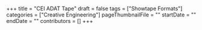 +++
title = "CEI ADAT Tape"
draft = false
tags = ["Showtape Formats"]
categories = ["Creative Engineering"]
pageThumbnailFile = ""
startDate = ""
endDate = ""
contributors = []
+++

